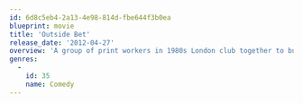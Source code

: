 ```yaml
---
id: 6d8c5eb4-2a13-4e98-814d-fbe644f3b0ea
blueprint: movie
title: 'Outside Bet'
release_date: '2012-04-27'
overview: 'A group of print workers in 1980s London club together to buy a race horse.'
genres:
  -
    id: 35
    name: Comedy
---
```

